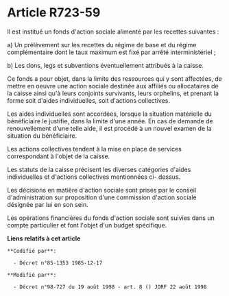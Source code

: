 # Article R723-59

Il est institué un fonds d'action sociale alimenté par les recettes suivantes :

a) Un prélèvement sur les recettes du régime de base et du régime complémentaire dont le taux maximum est fixé par arrêté
interministériel ;

b) Les dons, legs et subventions éventuellement attribués à la caisse.

Ce fonds a pour objet, dans la limite des ressources qui y sont affectées, de mettre en oeuvre une action sociale destinée
aux affiliés ou allocataires de la caisse ainsi qu'à leurs conjoints survivants, leurs orphelins, et prenant la forme soit
d'aides individuelles, soit d'actions collectives.

Les aides individuelles sont accordées, lorsque la situation matérielle du bénéficiaire le justifie, dans la limite d'une
année. En cas de demande de renouvellement d'une telle aide, il est procédé à un nouvel examen de la situation du
bénéficiaire.

Les actions collectives tendent à la mise en place de services correspondant à l'objet de la caisse.

Les statuts de la caisse précisent les diverses catégories d'aides individuelles et d'actions collectives mentionnées ci-
dessus.

Les décisions en matière d'action sociale sont prises par le conseil d'administration sur proposition d'une commission
d'action sociale désignée par lui en son sein.

Les opérations financières du fonds d'action sociale sont suivies dans un compte particulier et font l'objet d'un budget
spécifique.

**Liens relatifs à cet article**

	**Codifié par**:

	  - Décret n°85-1353 1985-12-17

	**Modifié par**:

	  - Décret n°98-727 du 19 août 1998 - art. 8 () JORF 22 août 1998
